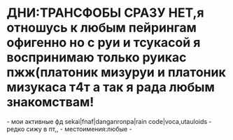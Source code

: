  <h1>ДНИ:ТРАНСФОБЫ СРАЗУ НЕТ,я отношусь к любым пейрингам офигенно но с руи и тсукасой я воспринимаю только руикас пжж(платоник мизуруи и платоник мизукаса т4т а так я рада любым знакомствам!</h1>
- мои активные фд sekai|fnaf|danganronpa|rain code|voca,utauloids
- редко сижу в пт,,
- местоимения:любые
-  
